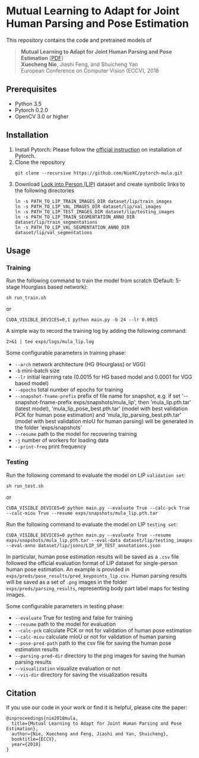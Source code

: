 # Mutual Learning to Adapt for Joint Human Parsing and Pose Estimation

This repository contains the code and pretrained models of
> **Mutual Learning to Adapt for Joint Human Parsing and Pose Estimation** [[PDF](https://niexc.github.io/assets/pdf/MuLA_eccv2018.pdf)]   
> **Xuecheng Nie**, Jiashi Feng, and Shuicheng Yan   
> European Conference on Computer Vision (ECCV), 2018    

## Prerequisites

- Python 3.5
- Pytorch 0.2.0
- OpenCV 3.0 or higher

## Installation

1. Install Pytorch: Please follow the [official instruction](https://pytorch.org/) on installation of Pytorch.
2. Clone the repository   
   ```
   git clone --recursive https://github.com/NieXC/pytorch-mula.git
   ``` 
3. Download [Look into Person (LIP)](http://sysu-hcp.net/lip/overview.php) dataset and create symbolic links to the following directories
   ```
   ln -s PATH_TO_LIP_TRAIN_IMAGES_DIR dataset/lip/train_images   
   ln -s PATH_TO_LIP_VAL_IMAGES_DIR dataset/lip/val_images      
   ln -s PATH_TO_LIP_TEST_IMAGES_DIR dataset/lip/testing_images   
   ln -s PATH_TO_LIP_TRAIN_SEGMENTATION_ANNO_DIR dataset/lip/train_segmentations   
   ln -s PATH_TO_LIP_VAL_SEGMENTATION_ANNO_DIR dataset/lip/val_segmentations   
   ```

## Usage

### Training
Run the following command to train the model from scratch (Default: 5-stage Hourglass based network):
```
sh run_train.sh
```
or 
```
CUDA_VISIBLE_DEVICES=0,1 python main.py -b 24 --lr 0.0015
```

A simple way to record the training log by adding the following command:
```
2>&1 | tee exps/logs/mula_lip.log
```

Some configurable parameters in training phase:

- `--arch` network architecture (HG (Hourglass) or VGG)
- `-b` mini-batch size   
- `--lr` initial learning rate (0.0015 for HG based model and 0.0001 for VGG based model)
- `--epochs` total number of epochs for training
- `--snapshot-fname-prefix` prefix of file name for snapshot, e.g. if set '--snapshot-fname-prefix exps/snapshots/mula_lip', then 'mula_lip.pth.tar' (latest model), 'mula_lip_pose_best.pth.tar' (model with best validation PCK for human pose estimation) and 'mula_lip_parsing_best.pth.tar' (model with best validation mIoU for human parsing) will be generated in the folder 'exps/snapshots' 
- `--resume` path to the model for recovering training
- `-j` number of workers for loading data
- `--print-freq` print frequency

### Testing
Run the following command to evaluate the model on LIP `validation set`:
```
sh run_test.sh
```
or 
```
CUDA_VISIBLE_DEVICES=0 python main.py --evaluate True --calc-pck True --calc-miou True --resume exps/snapshots/mula_lip.pth.tar
```

Run the following command to evaluate the model on LIP `testing set`:
```
CUDA_VISIBLE_DEVICES=0 python main.py --evaluate True --resume exps/snapshots/mula_lip.pth.tar --eval-data dataset/lip/testing_images --eval-anno dataset/lip/jsons/LIP_SP_TEST_annotations.json
```

In particular, human pose estimation results will be saved as a `.csv` file followed the official evaluation format of LIP dataset for single-person human pose estimation. An example is provided in `exps/preds/pose_results/pred_keypoints_lip.csv`. Human parsing results will be saved as a set of `.png` images in the folder `exps/preds/parsing_results`, representing body part label maps for testing images.

Some configurable parameters in testing phase:

- `--evaluate` True for testing and false for training
- `--resume` path to the model for evaluation
- `--calc-pck` calculate PCK or not for validation of human pose estimation
- `--calc-miou` calculate mIoU or not for validation of human parsing
- `--pose-pred-path` path to the csv file for saving the human pose estimation results
- `--parsing-pred-dir` directory to the png images for saving the human parsing results
- `--visualization` visualize evaluation or not
- `--vis-dir` directory for saving the visualization results

## Citation

If you use our code in your work or find it is helpful, please cite the paper:
```
@inproceedings{nie2018mula,
  title={Mutual Learning to Adapt for Joint Human Parsing and Pose Estimation},
  author={Nie, Xuecheng and Feng, Jiashi and Yan, Shuicheng},
  booktitle={ECCV},
  year={2018}
}
```
